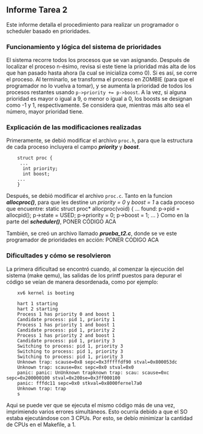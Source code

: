 ## Informe Tarea 2

Este informe detalla el procedimiento para realizar un programador o scheduler basado en prioridades.

### Funcionamiento y lógica del sistema de prioridades
El sistema recorre todos los procesos que se van asignando.
Después de localizar el proceso n-ésimo, revisa si este tiene la prioridad más alta de los que han pasado hasta ahora (la cual se inicializa como 0). Si es así, se corre el proceso. Al terminarlo, se transforma el proceso en ZOMBIE (para que el programador no lo vuelva a tomar), y se aumenta la prioridad de todos los procesos restantes usando  `p->priority += p->boost`. A la vez, si alguna prioridad es mayor o igual a 9, o menor o igual a 0, los boosts se designan como -1 y 1, respectivamente.
Se considera que, mientras más alto sea el número, mayor prioridad tiene.
### Explicación de las modificaciones realizadas
Primeramente, se debió modificar el archivo `proc.h`, para que la estructura de cada proceso incluyera el campo ***priority*** y ***boost***.

        struct proc {  
         ...
          int priority;  
          int boost;  
        ...
        }
Después, se debió modificar el archivo `proc.c`. Tanto en la funcion ***allocproc()***, para que les destine un _priority = 0_ y _boost = 1_ a cada proceso que encuentre:
        static struct proc*
        allocproc(void)
        {
        ...
        found:
          p->pid = allocpid();
          p->state = USED;
          p->priority = 0;
          p->boost = 1;
        ...
        }
Como en la parte del ***scheduler()***, 
        PONER CÓDIGO ACA

También, se creó un archivo llamado ***prueba_t2.c***, donde se ve este programador de prioridades en acción:
        PONER CODIGO ACA

### Dificultades y cómo se resolvieron

La primera dificultad se encontró cuando, al comenzar la ejecución del sistema (make qemu), las salidas de los printf puestos para depurar el código se veían de manera desordenada, como por ejemplo: 

        xv6 kernel is booting

        hart 1 starting  
        hart 2 starting  
        Process 1 has priority 0 and boost 1  
        Candidate process: pid 1, priority 1  
        Process 1 has priority 1 and boost 1  
        Candidate process: pid 1, priority 2  
        Process 1 has priority 2 and boost 1  
        Candidate process: pid 1, priority 3  
        Switching to process: pid 1, priority 3  
        Switching to process: pid 1, priority 3  
        Switching to process: pid 1, priority 3  
        Unknown trap: scause=0x8 sepc=0x3fffffdf90 stval=0x800053dc  
        Unknown trap: scause=0xc sepc=0x0 stval=0x0  
        panic: panic: UnUnknown trapknown trap: scau: scause=0xc sepc=0x200000100 stval=0x200se=0x3ff000100  
        panic: fffdc11 sepc=0x0 stkval=0x8000fernel7a0  
        Unknown trap: trap  
        s  

Aqui se puede ver que se ejecuta el mismo código más de una vez, imprimiendo varios errores simultáneos. Esto ocurría debido a que el SO estaba ejecutándose con 3 CPUs. Por esto, se debío minimizar la cantidad de CPUs en el Makefile, a 1.









